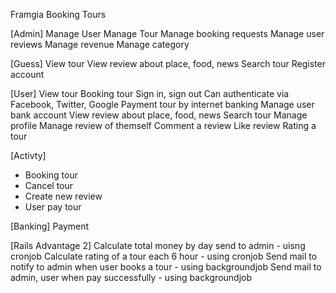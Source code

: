 Framgia Booking Tours

[Admin]
Manage User
Manage Tour
Manage booking requests
Manage user reviews
Manage revenue
Manage category

[Guess]
View tour
View review about place, food, news
Search tour
Register account

[User]
View tour
Booking tour
Sign in, sign out
Can authenticate via Facebook, Twitter, Google
Payment tour by internet banking
Manage user bank account
View review about place, food, news
Search tour
Manage profile
Manage review of themself
Comment a review
Like review
Rating a tour

[Activty]
- Booking tour
- Cancel tour
- Create new review
- User pay tour

[Banking]
Payment

[Rails Advantage 2]
Calculate total money by day send to admin - uisng cronjob
Calculate rating of a tour each 6 hour - using cronjob
Send mail to notify to admin when user books a tour - using backgroundjob
Send mail to admin, user when pay successfully - using backgroundjob


